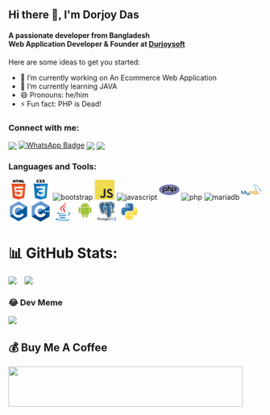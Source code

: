 ## Hi there 👋, I'm Dorjoy Das

#### A passionate developer from Bangladesh <br>Web Application Developer & Founder at <a href="https://www.durjoysoft.com" target="_blank">Durjoysoft</a> 

Here are some ideas to get you started:

- 🔭 I’m currently working on An Ecommerce Web Application
- 🌱 I’m currently learning JAVA 
- 😄 Pronouns: he/him
- ⚡ Fun fact: PHP is Dead!

<h3 align="start">Connect with me:</h3>
<p align="start">
<a href="https://www.linkedin.com/in/durjoyd390/" target="blank"><img align="center" src="https://img.shields.io/badge/LinkedIn-%230077B5.svg?logo=linkedin&logoColor=white"/></a>
<a href="https://wa.me/+8801999737584"><img src="https://img.shields.io/badge/WhatsApp-green?style=for-the-badge&logo=whatsapp&logoColor=white" alt="WhatsApp Badge" height="20" /></a>
<a href="https://www.facebook.com/durjoyd390" target="blank"><img align="center" src="https://img.shields.io/badge/Facebook-%231877F2.svg?logo=Facebook&logoColor=white"/></a>
<a href="https://youtube.com/@durjoysoft" target="blank"><img align="center" src="https://img.shields.io/badge/YouTube-%23FF0000.svg?logo=YouTube&logoColor=white"/></a>
</p>

<h3 align="left">Languages and Tools:</h3>
<p align="left">
<img src="https://raw.githubusercontent.com/devicons/devicon/master/icons/html5/html5-original-wordmark.svg" alt="html5" width="40" height="40"/>
<img src="https://raw.githubusercontent.com/devicons/devicon/master/icons/css3/css3-original-wordmark.svg" alt="css3" width="40" height="40"/>
<img src="https://upload.wikimedia.org/wikipedia/commons/thumb/b/b2/Bootstrap_logo.svg/2560px-Bootstrap_logo.svg.png" alt="bootstrap" width="40" height="40"/> 
<img src="https://raw.githubusercontent.com/devicons/devicon/master/icons/javascript/javascript-original.svg" alt="javascript" width="40" height="40"/>
<img src="https://w7.pngwing.com/pngs/720/46/png-transparent-jquery-plain-wordmark-logo-icon-thumbnail.png" alt="javascript" width="40" height="40"/>
<img src="https://raw.githubusercontent.com/devicons/devicon/master/icons/php/php-original.svg" alt="php" width="40" height="40"/>
<img src="https://github.com/devSifatAhmed/lms/assets/73610695/74245427-f411-4b5a-b3ca-811630a023b0" alt="php" width="40" height="40"/>
<img src="https://www.vectorlogo.zone/logos/mariadb/mariadb-icon.svg" alt="mariadb" width="40" height="40"/>
<img src="https://raw.githubusercontent.com/devicons/devicon/master/icons/mysql/mysql-original-wordmark.svg" alt="mysql" width="40" height="40"/>
<img src="https://raw.githubusercontent.com/devicons/devicon/master/icons/c/c-original.svg" alt="c" width="40" height="40"/> 
<img src="https://raw.githubusercontent.com/devicons/devicon/master/icons/cplusplus/cplusplus-original.svg" alt="cplusplus" width="40" height="40"/> 
<img src="https://raw.githubusercontent.com/devicons/devicon/master/icons/java/java-original.svg" alt="java" width="40" height="40"/>
<img src="https://raw.githubusercontent.com/devicons/devicon/master/icons/android/android-original-wordmark.svg" alt="android" width="40" height="40"/>
<img src="https://raw.githubusercontent.com/devicons/devicon/master/icons/postgresql/postgresql-original-wordmark.svg" alt="postgresql" width="40" height="40"/>
<img src="https://raw.githubusercontent.com/devicons/devicon/master/icons/python/python-original.svg" alt="python" width="40" height="40"/>
</p>

# 📊 GitHub Stats:
![](https://github-readme-streak-stats.herokuapp.com/?user=durjoyd390&theme=dark&hide_border=false)&nbsp;&nbsp;&nbsp;
![](https://github-readme-stats.vercel.app/api/top-langs/?username=durjoyd390&theme=dark&hide_border=false&include_all_commits=true&count_private=true&layout=compact)

### 😂 Dev Meme
<img src="https://cloud.egbontech.com/uploads/posts/1715113475.images__5_.jpeg" width="300px" />

<p align="start"><h2 align="start">💰 Buy Me A Coffee</h2></p>
<p align="start">
<a href="https://shop.bkash.com/durjoysoft01575555722/paymentlink"> <img align="center" src="https://github.com/durjoyd390/Currency-Rate-Converter-Java/assets/73610695/544e17d2-759f-4894-998c-2267a5fb0eb3" height="80" width="465" /></a>
</p>
